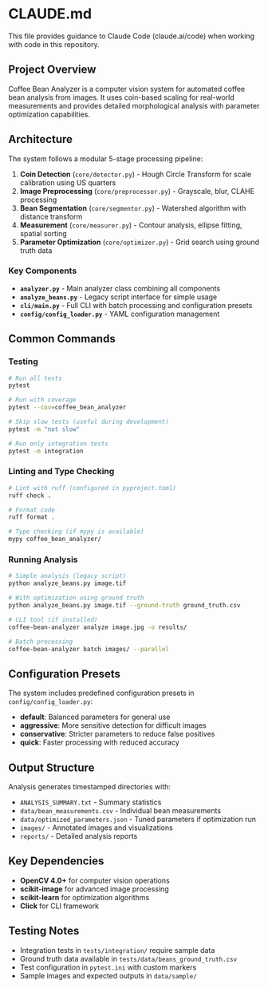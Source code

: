 # CLAUDE.md

This file provides guidance to Claude Code (claude.ai/code) when working with code in this repository.

## Project Overview

Coffee Bean Analyzer is a computer vision system for automated coffee bean analysis from images. It uses coin-based scaling for real-world measurements and provides detailed morphological analysis with parameter optimization capabilities.

## Architecture

The system follows a modular 5-stage processing pipeline:

1. **Coin Detection** (`core/detector.py`) - Hough Circle Transform for scale calibration using US quarters
2. **Image Preprocessing** (`core/preprocessor.py`) - Grayscale, blur, CLAHE processing
3. **Bean Segmentation** (`core/segmentor.py`) - Watershed algorithm with distance transform
4. **Measurement** (`core/measurer.py`) - Contour analysis, ellipse fitting, spatial sorting
5. **Parameter Optimization** (`core/optimizer.py`) - Grid search using ground truth data

### Key Components

- **`analyzer.py`** - Main analyzer class combining all components
- **`analyze_beans.py`** - Legacy script interface for simple usage
- **`cli/main.py`** - Full CLI with batch processing and configuration presets
- **`config/config_loader.py`** - YAML configuration management

## Common Commands

### Testing
```bash
# Run all tests
pytest

# Run with coverage
pytest --cov=coffee_bean_analyzer

# Skip slow tests (useful during development)
pytest -m "not slow"

# Run only integration tests
pytest -m integration
```

### Linting and Type Checking
```bash
# Lint with ruff (configured in pyproject.toml)
ruff check .

# Format code
ruff format .

# Type checking (if mypy is available)
mypy coffee_bean_analyzer/
```

### Running Analysis
```bash
# Simple analysis (legacy script)
python analyze_beans.py image.tif

# With optimization using ground truth
python analyze_beans.py image.tif --ground-truth ground_truth.csv

# CLI tool (if installed)
coffee-bean-analyzer analyze image.jpg -o results/

# Batch processing
coffee-bean-analyzer batch images/ --parallel
```

## Configuration Presets

The system includes predefined configuration presets in `config/config_loader.py`:
- **default**: Balanced parameters for general use
- **aggressive**: More sensitive detection for difficult images  
- **conservative**: Stricter parameters to reduce false positives
- **quick**: Faster processing with reduced accuracy

## Output Structure

Analysis generates timestamped directories with:
- `ANALYSIS_SUMMARY.txt` - Summary statistics
- `data/bean_measurements.csv` - Individual bean measurements
- `data/optimized_parameters.json` - Tuned parameters if optimization run
- `images/` - Annotated images and visualizations
- `reports/` - Detailed analysis reports

## Key Dependencies

- **OpenCV 4.0+** for computer vision operations
- **scikit-image** for advanced image processing
- **scikit-learn** for optimization algorithms
- **Click** for CLI framework

## Testing Notes

- Integration tests in `tests/integration/` require sample data
- Ground truth data available in `tests/data/beans_ground_truth.csv`
- Test configuration in `pytest.ini` with custom markers
- Sample images and expected outputs in `data/sample/`